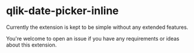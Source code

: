 # qlik-date-picker-inline
 
Currently the extension is kept to be simple without any extended features.

You're welcome to open an issue if you have any requirements or ideas about this extension.